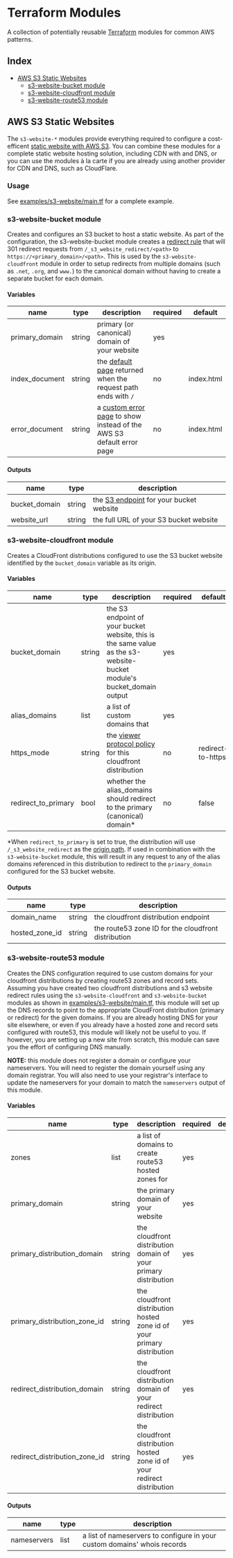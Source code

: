 # Terraform Modules

A collection of potentially reusable [Terraform](https://www.terraform.io/) modules for common AWS patterns.

## Index

* [AWS S3 Static Websites](#aws-s3-static-websites)
  * [s3-website-bucket module](#s3-website-bucket-module)
  * [s3-website-cloudfront module](#s3-website-cloudfront-module)
  * [s3-website-route53 module](#s3-website-route53-module)

## AWS S3 Static Websites

The `s3-website-*` modules provide everything required to configure a cost-efficent [static website with AWS S3](http://docs.aws.amazon.com/AmazonS3/latest/dev/WebsiteHosting.html). You can combine these modules for a complete static website hosting solution, including CDN with and DNS, or you can use the modules à la carte if you are already using another provider for CDN and DNS, such as CloudFlare.

### Usage

See [examples/s3-website/main.tf](examples/s3-website/main.tf) for a complete example.

### s3-website-bucket module

Creates and configures an S3 bucket to host a static website. As part of the configuration, the s3-website-bucket module creates a [redirect rule](http://docs.aws.amazon.com/AmazonS3/latest/dev/how-to-page-redirect.html) that will 301 redirect requests from `/_s3_website_redirect/<path>` to `https://<primary_domain>/<path>`. This is used by the `s3-website-cloudfront` module in order to setup redirects from multiple domains (such as `.net`, `.org`, and `www.`) to the canonical domain without having to create a separate bucket for each domain.

#### Variables

| name | type | description | required | default |
|------|------|-------------|----------|---------|
| primary_domain | string | primary (or canonical) domain of your website | yes | |
| index_document | string | the [default page](http://docs.aws.amazon.com/AmazonS3/latest/dev/IndexDocumentSupport.html) returned when the request path ends with `/` | no | index.html |
| error_document | string | a [custom error page](http://docs.aws.amazon.com/AmazonS3/latest/dev/CustomErrorDocSupport.html) to show instead of the AWS S3 default error page | no | index.html |

#### Outputs

| name | type | description |
|------|------|-------------|
| bucket_domain | string | the [S3 endpoint](http://docs.aws.amazon.com/AmazonS3/latest/dev/WebsiteEndpoints.html) for your bucket website |
| website_url | string | the full URL of your S3 bucket website |

### s3-website-cloudfront module

Creates a CloudFront distributions configured to use the S3 bucket website identified by the `bucket_domain` variable as its origin.

#### Variables

| name | type | description | required | default |
|------|------|-------------|----------|---------|
| bucket_domain | string | the S3 endpoint of your bucket website, this is the same value as the s3-website-bucket module's bucket_domain output | yes | |
| alias_domains | list | a list of custom domains that | yes | |
| https_mode | string | the [viewer protocol policy]() for this cloudfront distribution | no | redirect-to-https |
| redirect_to_primary | bool | whether the alias_domains should redirect to the primary (canonical) domain* | no | false |

*When `redirect_to_primary` is set to true, the distribution will use `/_s3_website_redirect` as the [origin path](http://docs.aws.amazon.com/AmazonCloudFront/latest/DeveloperGuide/distribution-web-values-specify.html#DownloadDistValuesOriginPath). If used in combination with the `s3-website-bucket` module, this will result in any request to any of the alias domains referenced in this distribution to redirect to the `primary_domain` configured for the S3 bucket website.

#### Outputs

| name | type | description |
|------|------|-------------|
| domain_name | string | the cloudfront distribution endpoint |
| hosted_zone_id | string | the route53 zone ID for the cloudfront distribution |

### s3-website-route53 module

Creates the DNS configuration required to use custom domains for your cloudfront distributions by creating route53 zones and record sets. Assuming you have created two cloudfront distributions and s3 website redirect rules using the `s3-website-cloudfront` and `s3-website-bucket` modules as shown in [examples/s3-website/main.tf](examples/s3-website/main.tf), this module will set up the DNS records to point to the appropriate CloudFront distribution (primary or redirect) for the given domains. If you are already hosting DNS for your site elsewhere, or even if you already have a hosted zone and record sets configured with route53, this module will likely not be useful to you. If however, you are setting up a new site from scratch, this module can save you the effort of configuring DNS manually.

__NOTE:__ this module does not register a domain or configure your nameservers. You will need to register the domain yourself using any domain registrar. You will also need to use your registrar's interface to update the nameservers for your domain to match the `nameservers` output of this module.

#### Variables

| name | type | description | required | default |
|------|------|-------------|----------|---------|
| zones | list | a list of domains to create route53 hosted zones for | yes | |
| primary_domain | string | the primary domain of your website | yes | |
| primary_distribution_domain | string | the cloudfront distribution domain of your primary distribution | yes | |
| primary_distribution_zone_id | string | the cloudfront distribution hosted zone id of your primary distribution | yes | |
| redirect_distribution_domain | string | the cloudfront distribution domain of your redirect distribution | yes | |
| redirect_distribution_zone_id | string | the cloudfront distribution hosted zone id of your redirect distribution | yes | |

#### Outputs

| name | type | description |
|------|------|-------------|
| nameservers | list | a list of nameservers to configure in your custom domains' whois records |
